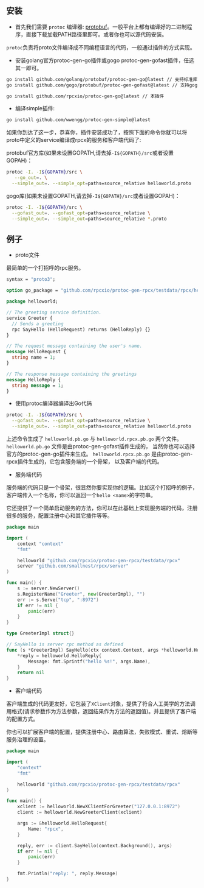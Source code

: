 
## 安装

- 首先我们需要 `protoc` 编译器: [protobuf](https://github.com/protocolbuffers/protobuf)。一般平台上都有编译好的二进制程序，直接下载加载PATH路径里即可。或者你也可以源代码安装。

`protoc`负责将proto文件编译成不同编程语言的代码，一般通过插件的方式实现。

- 安装golang官方protoc-gen-go插件或gogo protoc-gen-gofast插件，任选其一即可。

```sh
go install github.com/golang/protobuf/protoc-gen-go@latest // 支持标准库
go install github.com/gogo/protobuf/protoc-gen-gofast@latest // 支持gogo gofast

go install github.com/rpcxio/protoc-gen-go@latest // 本插件
```

- 编译simple插件:

```sh
go install github.com/wwengg/protoc-gen-simple@latest
```

如果你到达了这一步，恭喜你，插件安装成功了，按照下面的命令你就可以将proto中定义的service编译成rpcx的服务和客户端代码了:

protobuf官方库(如果未设置GOPATH,请去掉`-I${GOPATH}/src`或者设置GOPAH)：
```sh
protoc -I. -I${GOPATH}/src \
   --go_out=. \
  --simple_out=. --simple_opt=paths=source_relative helloworld.proto
```

gogo库(如果未设置GOPATH,请去掉`-I${GOPATH}/src`或者设置GOPAH)：
```sh
protoc -I. -I${GOPATH}/src \
  --gofast_out=. --gofast_opt=paths=source_relative \
  --simple_out=. --simple_out=paths=source_relative *.proto
```

## 例子

- proto文件

最简单的一个打招呼的rpc服务。

```proto
syntax = "proto3";

option go_package = "github.com/rpcxio/protoc-gen-rpcx/testdata/rpcx/helloworld";

package helloworld;

// The greeting service definition.
service Greeter {
  // Sends a greeting
  rpc SayHello (HelloRequest) returns (HelloReply) {}
}

// The request message containing the user's name.
message HelloRequest {
  string name = 1;
}

// The response message containing the greetings
message HelloReply {
  string message = 1;
}
```

- 使用protoc编译器编译出Go代码

```sh
protoc -I. -I${GOPATH}/src \
  --gofast_out=. --gofast_opt=paths=source_relative \
  --simple_out=. --simple_out=paths=source_relative helloworld.proto
```

上述命令生成了 `helloworld.pb.go` 与 `helloworld.rpcx.pb.go` 两个文件。 `helloworld.pb.go` 文件是由protoc-gen-gofast插件生成的，
当然你也可以选择官方的protoc-gen-go插件来生成。 `helloworld.rpcx.pb.go` 是由protoc-gen-rpcx插件生成的，它包含服务端的一个骨架， 以及客户端的代码。

- 服务端代码

服务端的代码只是一个骨架，很显然你要实现你的逻辑。比如这个打招呼的例子， 客户端传入一个名称，你可以返回一个`hello <name>`的字符串。

它还提供了一个简单启动服务的方法，你可以在此基础上实现服务端的代码，注册很多的服务，配置注册中心和其它插件等等。

```go
package main

import (
	context "context"
	"fmt"

	helloworld "github.com/rpcxio/protoc-gen-rpcx/testdata/rpcx"
	server "github.com/smallnest/rpcx/server"
)

func main() {
	s := server.NewServer()
	s.RegisterName("Greeter", new(GreeterImpl), "")
	err := s.Serve("tcp", ":8972")
	if err != nil {
		panic(err)
	}
}

type GreeterImpl struct{}

// SayHello is server rpc method as defined
func (s *GreeterImpl) SayHello(ctx context.Context, args *helloworld.HelloRequest, reply *helloworld.HelloReply) (err error) {
	*reply = helloworld.HelloReply{
		Message: fmt.Sprintf("hello %s!", args.Name),
	}
	return nil
}
```

- 客户端代码

客户端生成的代码更友好，它包装了`XClient`对象，提供了符合人工美学的方法调用格式(请求参数作为方法参数，返回结果作为方法的返回值)。并且提供了客户端的配置方式。

你也可以扩展客户端的配置，提供注册中心、路由算法，失败模式、重试、熔断等服务治理的设置。　


```go
package main

import (
	"context"
	"fmt"

	helloworld "github.com/rpcxio/protoc-gen-rpcx/testdata/rpcx"
)

func main() {
	xclient := helloworld.NewXClientForGreeter("127.0.0.1:8972")
	client := helloworld.NewGreeterClient(xclient)

	args := &helloworld.HelloRequest{
		Name: "rpcx",
	}

	reply, err := client.SayHello(context.Background(), args)
	if err != nil {
		panic(err)
	}

	fmt.Println("reply: ", reply.Message)
}

```